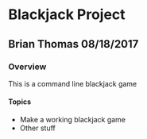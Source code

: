 # Blackjack Project
## Brian Thomas 08/18/2017
### Overview
This is a command line blackjack game

#### Topics
 * Make a working blackjack game
 * Other stuff
